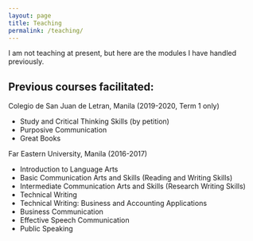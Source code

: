 ```yaml
---
layout: page
title: Teaching
permalink: /teaching/
---
```


I am not teaching at present, but here are the modules I have handled previously. 

## Previous courses facilitated: 
Colegio de San Juan de Letran, Manila (2019-2020, Term 1 only)
* Study and Critical Thinking Skills (by petition)
* Purposive Communication
* Great Books

Far Eastern University, Manila (2016-2017)
* Introduction to Language Arts
* Basic Communication Arts and Skills (Reading and Writing Skills)
* Intermediate Communication Arts and Skills (Research Writing Skills)
* Technical Writing
* Technical Writing: Business and Accounting Applications
* Business Communication
* Effective Speech Communication
* Public Speaking